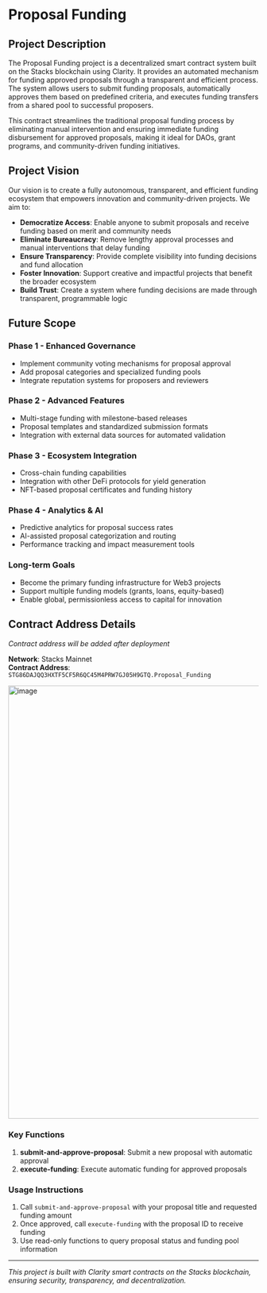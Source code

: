 # Proposal Funding

## Project Description

The Proposal Funding project is a decentralized smart contract system built on the Stacks blockchain using Clarity. It provides an automated mechanism for funding approved proposals through a transparent and efficient process. The system allows users to submit funding proposals, automatically approves them based on predefined criteria, and executes funding transfers from a shared pool to successful proposers.

This contract streamlines the traditional proposal funding process by eliminating manual intervention and ensuring immediate funding disbursement for approved proposals, making it ideal for DAOs, grant programs, and community-driven funding initiatives.

## Project Vision

Our vision is to create a fully autonomous, transparent, and efficient funding ecosystem that empowers innovation and community-driven projects. We aim to:

- **Democratize Access**: Enable anyone to submit proposals and receive funding based on merit and community needs
- **Eliminate Bureaucracy**: Remove lengthy approval processes and manual interventions that delay funding
- **Ensure Transparency**: Provide complete visibility into funding decisions and fund allocation
- **Foster Innovation**: Support creative and impactful projects that benefit the broader ecosystem
- **Build Trust**: Create a system where funding decisions are made through transparent, programmable logic

## Future Scope

### Phase 1 - Enhanced Governance
- Implement community voting mechanisms for proposal approval
- Add proposal categories and specialized funding pools
- Integrate reputation systems for proposers and reviewers

### Phase 2 - Advanced Features
- Multi-stage funding with milestone-based releases
- Proposal templates and standardized submission formats
- Integration with external data sources for automated validation

### Phase 3 - Ecosystem Integration
- Cross-chain funding capabilities
- Integration with other DeFi protocols for yield generation
- NFT-based proposal certificates and funding history

### Phase 4 - Analytics & AI
- Predictive analytics for proposal success rates
- AI-assisted proposal categorization and routing
- Performance tracking and impact measurement tools

### Long-term Goals
- Become the primary funding infrastructure for Web3 projects
- Support multiple funding models (grants, loans, equity-based)
- Enable global, permissionless access to capital for innovation

## Contract Address Details

*Contract address will be added after deployment*

**Network**: Stacks Mainnet  
**Contract Address**: `STG86DAJQQ3HXTF5CF5R6QC45M4PRW7GJ05H9GTQ.Proposal_Funding`    

<img width="1902" height="872" alt="image" src="https://github.com/user-attachments/assets/ddd2caf3-820c-4d66-98a5-2420f7200c5a" />


### Key Functions
1. **submit-and-approve-proposal**: Submit a new proposal with automatic approval
2. **execute-funding**: Execute automatic funding for approved proposals

### Usage Instructions
1. Call `submit-and-approve-proposal` with your proposal title and requested funding amount
2. Once approved, call `execute-funding` with the proposal ID to receive funding
3. Use read-only functions to query proposal status and funding pool information

---

*This project is built with Clarity smart contracts on the Stacks blockchain, ensuring security, transparency, and decentralization.*
